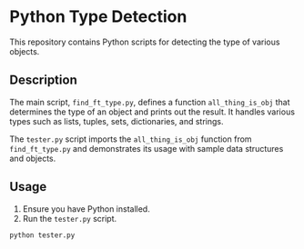 # Python Type Detection

This repository contains Python scripts for detecting the type of various objects.

## Description

The main script, `find_ft_type.py`, defines a function `all_thing_is_obj` that determines the type of an object and prints out the result. It handles various types such as lists, tuples, sets, dictionaries, and strings.

The `tester.py` script imports the `all_thing_is_obj` function from `find_ft_type.py` and demonstrates its usage with sample data structures and objects.

## Usage

1. Ensure you have Python installed.
2. Run the `tester.py` script.

```bash
python tester.py
```
